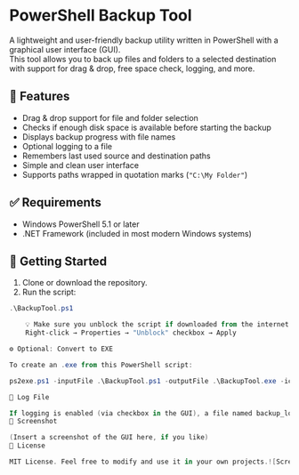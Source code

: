 # PowerShell Backup Tool

A lightweight and user-friendly backup utility written in PowerShell with a graphical user interface (GUI).  
This tool allows you to back up files and folders to a selected destination with support for drag & drop, free space check, logging, and more.

## 🧰 Features

- Drag & drop support for file and folder selection
- Checks if enough disk space is available before starting the backup
- Displays backup progress with file names
- Optional logging to a file
- Remembers last used source and destination paths
- Simple and clean user interface
- Supports paths wrapped in quotation marks (`"C:\My Folder"`)

## ✅ Requirements

- Windows PowerShell 5.1 or later
- .NET Framework (included in most modern Windows systems)

## 🚀 Getting Started

1. Clone or download the repository.
2. Run the script:

```powershell
.\BackupTool.ps1

    💡 Make sure you unblock the script if downloaded from the internet:
    Right-click → Properties → "Unblock" checkbox → Apply

⚙️ Optional: Convert to EXE

To create an .exe from this PowerShell script:

ps2exe.ps1 -inputFile .\BackupTool.ps1 -outputFile .\BackupTool.exe -iconFile .\icon.ico

📁 Log File

If logging is enabled (via checkbox in the GUI), a file named backup_log.txt will be created in the script directory, containing details of copied files and any errors.
📸 Screenshot

(Insert a screenshot of the GUI here, if you like)
📜 License

MIT License. Feel free to modify and use it in your own projects.![Screenshot 2025-05-16 160127](https://github.com/user-attachments/assets/702d8397-4fc8-4417-88fb-0c67687a08fc)
